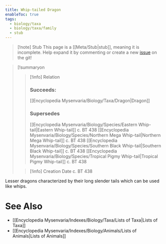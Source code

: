 ```yaml
---
title: Whip-tailed Dragon
enableToc: true
tags:
  - biology/taxa
  - biology/taxa/family
  - stub
---
```


> [!note] Stub
> This page is a [[Meta/Stub|stub]], meaning it is incomplete. Help expand it by commenting or create a new [issue](https://github.com/RagtimeGal/quartz--encyclopedia-mysenvaria/issues/new/choose) on the git!


> [!summary[](Meta/Stubs.md)on
> > [!info] Relation
> > ### Succeeds:
> > [[Encyclopedia Mysenvaria/Biology/Taxa/Dragon|Dragon]]
> > ### Supersedes 
> > [[Encyclopedia Mysenvaria/Biology/Species/Eastern Whip-tail|Eastern Whip-tail]] c. BT 438
> > [[Encyclopedia Mysenvaria/Biology/Species/Northern Mega Whip-tail|Northern Mega Whip-tail]] c. BT 438
> > [[Encyclopedia Mysenvaria/Biology/Species/Southern Black Whip-tail|Southern Black Whip-tail]] c. BT 438
> > [[Encyclopedia Mysenvaria/Biology/Species/Tropical Pigmy Whip-tail|Tropical Pigmy Whip-tail]] c. BT 438
>
> > [!info] Creation Date
> > c. BT 438

Lesser dragons characterized by their long slender tails which can be used like whips.

# See Also
- [[Encyclopedia Mysenvaria/Indexes/Biology/Taxa/Lists of Taxa|Lists of Taxa]]
- [[Encyclopedia Mysenvaria/Indexes/Biology/Animals/Lists of Animals|Lists of Animals]]
